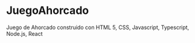 # JuegoAhorcado
Juego de Ahorcado construido con HTML 5, CSS, Javascript, Typescript, Node.js, React
